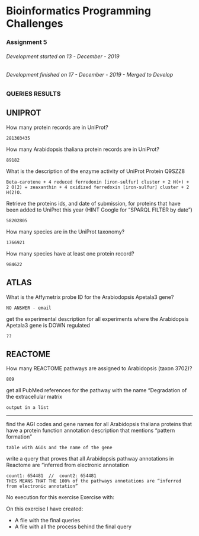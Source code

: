 Bioinformatics Programming Challenges
=====

### **Assignment 5**
###### Development started on 13 - December - 2019
###### Development finished on 17 - December - 2019 -  Merged to Develop

### **QUERIES RESULTS**

UNIPROT
----------------------------------------------------------------
How many protein records are in UniProt? 
```
281303435
```

How many Arabidopsis thaliana protein records are in UniProt? 
```
89182
```
What is the description of the enzyme activity of UniProt Protein Q9SZZ8
```
Beta-carotene + 4 reduced ferredoxin [iron-sulfur] cluster + 2 H(+) + 2 O(2) = zeaxanthin + 4 oxidized ferredoxin [iron-sulfur] cluster + 2 H(2)O.
```
Retrieve the proteins ids, and date of submission, for proteins that have been added to UniProt this year   (HINT Google for “SPARQL FILTER by date”)
```
58202805
```
How  many species are in the UniProt taxonomy?
```
1766921
```
How many species have at least one protein record? 
```
984622
```

ATLAS
----------------------------------------------------------------
What is the Affymetrix probe ID for the Arabiodopsis Apetala3 gene?  
```
NO ANSWER - email
```
get the experimental description for all experiments where the Arabidopsis Apetala3 gene is DOWN regulated 
```
??
```

REACTOME
----------------------------------------------------------------
How many REACTOME pathways are assigned to Arabidopsis (taxon 3702)?
```
809
```
get all PubMed references for the pathway with the name “Degradation of the extracellular matrix
```
output in a list
```
----------------------------------------------------------------
find the AGI codes and gene names for all Arabidopsis thaliana  proteins that have a protein function annotation description that mentions “pattern formation”
```
table with AGIs and the name of the gene
```
write a query that proves that all Arabidopsis pathway annotations in Reactome are “inferred from electronic annotation
```
count1: 654481 	// 	count2: 654481
THIS MEANS THAT THE 100% of the pathways annotations are “inferred from electronic annotation”
```


No execution for this exercise Exercise with:


On this exercise I have created:
- A file with the final queries
- A file with all the process behind the final query


